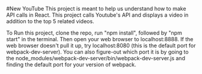 #New YouTube
This project is meant to help us understand how to make API calls in React. This project calls Youtube's API and displays a video in addition to the top 5 related videos.

To Run this project, clone the repo, run "npm install", followed by "npm start" in the terminal. Then open your web browser to localhost:8888. If the web browser doesn't pull it up, try localhost:8080 (this is the default port for webpack-dev-server). You can also figure-out which port it is by going to the node_modules/webpack-dev-server/bin/webpack-dev-server.js and finding the default port for your version of webpack.

